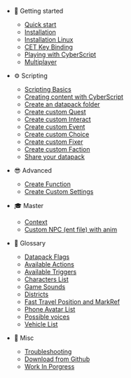 - 📕 Getting started

  - [Quick start](quickstart.md)
  - [Installation](installation.md)
  - [Installation Linux](installation-linux.md)
  - [CET Key Binding](cet-key-binding.md)
  - [Playing with CyberScript](playing-with-cyberscript.md)
  - [Multiplayer](multiplayer.md)

- ⚙️ Scripting
  
  - [Scripting Basics](scripting-basics.md)
  - [Creating content with CyberScript](creating-content-with-cyberscript.md)
  - [Create an datapack folder](create-an-datapack-folder.md)
  - [Create custom Quest](create-custom-quest.md)
  - [Create custom Interact](create-custom-interact.md)
  - [Create custom Event](create-custom-event.md)
  - [Create custom Choice](create-custom-choice.md)
  - [Create custom Fixer](create-custom-fixer.md)
  - [Create custom Faction](create-custom-faction.md)
  - [Share your datapack](share-your-datapack.md)

- 😎 Advanced

  - [Create Function](create-function.md)
  - [Create Custom Settings](create-custom-settings.md)

- 🎓 Master

  - [Context](context.md)
  - [Custom NPC (ent file) with anim](custom-npc.md)

- 📖 Glossary
  
  - [Datapack Flags](datapack-flag.md)
  - [Available Actions](https://github.com/donk7413/cybermod_release_repository/blob/main/quest_mod/data/db/actiontemplate.json)
  - [Available Triggers](https://github.com/donk7413/cybermod_release_repository/blob/main/quest_mod/data/db/triggertemplate.json)
  - [Characters List](https://github.com/donk7413/cybermod_release_repository/blob/main/quest_mod/data/db/CharacterTable.xlsx?raw=true)
  - [Game Sounds](https://github.com/donk7413/cybermod_release_repository/blob/main/quest_mod/data/db/gamesounds.json)
  - [Districts](districts.md)
  - [Fast Travel Position and MarkRef](fasttravel-position.md)
  - [Phone Avatar List](phone-avatar-list.md)
  - [Possible voices](possible-voices.md)
  - [Vehicle List](vehicle-list.md)

- 🤖 Misc
  - [Troubleshooting](troubleshooting.md)
  - [Download from Github](download-from-github.md)
  - [Work In Porgress](work-in-progress.md)